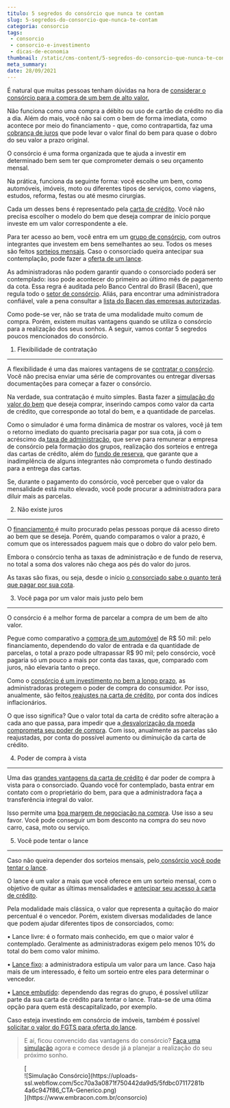 ```yaml
---
titulo: 5 segredos do consórcio que nunca te contam
slug: 5-segredos-do-consorcio-que-nunca-te-contam
categoria: consorcio
tags:
 - consorcio
 - consorcio-e-investimento
 - dicas-de-economia
thumbnail: /static/cms-content/5-segredos-do-consorcio-que-nunca-te-contam.jpg
meta_summary: 
date: 28/09/2021
---
```

É natural que muitas pessoas tenham dúvidas na hora de [considerar o consórcio para a compra de um bem de alto valor.](https://www.embracon.com.br/blog/guia-completo-aprenda-como-escolher-um-consorcio-sem-erros)

Não funciona como uma compra a débito ou uso de cartão de crédito no dia a dia. Além do mais, você não sai com o bem de forma imediata, como acontece por meio do financiamento - que, como contrapartida, faz uma [cobrança de juros](https://www.embracon.com.br/blog/parcela-de-consorcio-tem-juros) que pode levar o valor final do bem para quase o dobro do seu valor a prazo original.

O consórcio é uma forma organizada que te ajuda a investir em determinado bem sem ter que comprometer demais o seu orçamento mensal.

Na prática, funciona da seguinte forma: você escolhe um bem, como automóveis, imóveis, moto ou diferentes tipos de serviços, como viagens, estudos, reforma, festas ou até mesmo cirurgias.

Cada um desses bens é representado pela [carta de crédito](https://www.embracon.com.br/blog/tudo-o-que-voce-precisa-saber-sobre-a-carta-de-credito-de-consorcios). Você não precisa escolher o modelo do bem que deseja comprar de início porque investe em um valor correspondente a ele.

Para ter acesso ao bem, você entra em um [grupo de consórcio](https://www.embracon.com.br/conhecaoconsorcio/o-que-e-um-grupo-de-consorcio), com outros integrantes que investem em bens semelhantes ao seu. Todos os meses são feitos [sorteios mensais](https://www.embracon.com.br/blog/assembleia-de-consorcio-como-funciona). Caso o consorciado queira antecipar sua contemplação, pode fazer a [oferta de um lance](https://www.embracon.com.br/blog/como-funcionam-os-tipos-de-lances-no-consorcio).

As administradoras não podem garantir quando o consorciado poderá ser contemplado: isso pode acontecer do primeiro ao último mês de pagamento da cota. Essa regra é auditada pelo Banco Central do Brasil (Bacen), que regula todo o [setor de consórcio](https://www.embracon.com.br/blog/consorcios-segredos-que-nao-te-contaram). Aliás, para encontrar uma administradora confiável, vale a pena consultar a [lista do Bacen das empresas autorizadas](https://www3.bcb.gov.br/ranking/consorcio.do).

Como pode-se ver, não se trata de uma modalidade muito comum de compra. Porém, existem muitas vantagens quando se utiliza o consórcio para a realização dos seus sonhos. A seguir, vamos contar 5 segredos poucos mencionados do consórcio.

 1) Flexibilidade de contratação
--------------------------------

A flexibilidade é uma das maiores vantagens de se [contratar o consórcio](https://www.embracon.com.br/blog/por-que-e-como-contratar-um-consorcio-da-embracon). Você não precisa enviar uma série de comprovantes ou entregar diversas documentações para começar a fazer o consórcio.

Na verdade, sua contratação é muito simples. Basta fazer a [simulação do valor do bem](https://www.embracon.com.br/blog/simulacao-de-consorcio) que deseja comprar, inserindo campos como valor da carta de crédito, que corresponde ao total do bem, e a quantidade de parcelas.

Como o simulador é uma forma dinâmica de mostrar os valores, você já tem o retorno imediato do quanto precisaria pagar por sua cota, já com o acréscimo da[ taxa de administração](https://www.embracon.com.br/blog/como-funciona-a-taxa-de-administracao-de-um-consorcio), que serve para remunerar a empresa de consórcio pela formação dos grupos, realização dos sorteios e entrega das cartas de crédito, além do [fundo de reserva](https://www.embracon.com.br/blog/entenda-como-funciona-a-devolucao-do-fundo-de-reserva), que garante que a inadimplência de alguns integrantes não comprometa o fundo destinado para a entrega das cartas.

Se, durante o pagamento do consórcio, você perceber que o valor da mensalidade está muito elevado, você pode procurar a administradora para diluir mais as parcelas.

 2) Não existe juros
--------------------

O [financiamento ](https://www.embracon.com.br/blog/financiamento-ou-consorcio-o-que-e-melhor-na-compra-de-um-imovel)é muito procurado pelas pessoas porque dá acesso direto ao bem que se deseja. Porém, quando comparamos o valor a prazo, é comum que os interessados paguem mais que o dobro do valor pelo bem.

Embora o consórcio tenha as taxas de administração e de fundo de reserva, no total a soma dos valores não chega aos pés do valor do juros.

As taxas são fixas, ou seja, desde o início [o consorciado sabe o quanto terá que pagar por sua cota](https://www.embracon.com.br/blog/como-calcular-as-parcelas-no-consorcio).

 3) Você paga por um valor mais justo pelo bem
----------------------------------------------

O consórcio é a melhor forma de parcelar a compra de um bem de alto valor.

Pegue como comparativo a [compra de um automóvel](https://www.embracon.com.br/blog/5-formas-de-pagamento-de-um-carro) de R$ 50 mil: pelo financiamento, dependendo do valor de entrada e da quantidade de parcelas, o total a prazo pode ultrapassar R$ 90 mil; pelo consórcio, você pagaria só um pouco a mais por conta das taxas, que, comparado com juros, não elevaria tanto o preço.

Como o [consórcio é um investimento no bem a longo prazo](https://www.embracon.com.br/blog/8-motivos-que-comprovam-que-consorcio-e-investimento), as administradoras protegem o poder de compra do consumidor. Por isso, anualmente, são feitos[ reajustes na carta de crédito](https://www.embracon.com.br/blog/reajuste-consorcio-como-e-feito), por conta dos índices inflacionários.

O que isso significa? Que o valor total da carta de crédito sofre alteração a cada ano que passa, para impedir que a[ desvalorização da moeda comprometa seu poder de compra](https://www.embracon.com.br/blog/entenda-a-importancia-da-taxa-selic-e-da-inflacao). Com isso, anualmente as parcelas são reajustadas, por conta do possível aumento ou diminuição da carta de crédito.

 4) Poder de compra à vista
---------------------------

Uma das [grandes vantagens da carta de crédito](https://www.embracon.com.br/blog/confira-10-vantagens-indiscutiveis-do-consorcio) é dar poder de compra à vista para o consorciado. Quando você for contemplado, basta entrar em contato com o proprietário do bem, para que a administradora faça a transferência integral do valor.

Isso permite uma [boa margem de negociação na compra](https://www.embracon.com.br/blog/4-dicas-para-conseguir-uma-boa-negociacao-na-hora-de-adquirir-o-seu-bem). Use isso a seu favor. Você pode conseguir um bom desconto na compra do seu novo carro, casa, moto ou serviço.

 5) Você pode tentar o lance
----------------------------

Caso não queira depender dos sorteios mensais, pelo[ consórcio você pode tentar o lance](https://www.embracon.com.br/blog/saiba-como-definir-o-valor-de-lance-para-ser-contemplado-mais-rapido).

O lance é um valor a mais que você oferece em um sorteio mensal, com o objetivo de quitar as últimas mensalidades e [antecipar seu acesso à carta de crédito](https://www.embracon.com.br/blog/antecipar-um-consorcio-descubra-aqui).

Pela modalidade mais clássica, o valor que representa a quitação do maior percentual é o vencedor. Porém, existem diversas modalidades de lance que podem ajudar diferentes tipos de consorciados, como:

 • Lance livre: é o formato mais conhecido, em que o maior valor é contemplado. Geralmente as administradoras exigem pelo menos 10% do total do bem como valor mínimo.

 • [Lance fixo](https://www.embracon.com.br/blog/o-que-e-um-lance-fixo-no-consorcio): a administradora estipula um valor para um lance. Caso haja mais de um interessado, é feito um sorteio entre eles para determinar o vencedor.

 • [Lance embutido](https://www.embracon.com.br/blog/lance-embutido-entenda-o-que-e-como-funciona-e-como-fazer): dependendo das regras do grupo, é possível utilizar parte da sua carta de crédito para tentar o lance. Trata-se de uma ótima opção para quem está descapitalizado, por exemplo.

Caso esteja investindo em consórcio de imóveis, também é possível [solicitar o valor do FGTS para oferta do lance](https://www.embracon.com.br/blog/5-passos-para-voce-usar-o-fgts-no-consorcio-imobiliario).

> E aí, ficou convencido das vantagens do consórcio? [Faça uma simulação](https://www.embracon.com.br/consorcio) agora e comece desde já a planejar a realização do seu próximo sonho.

<figure class="w-richtext-figure-type-image w-richtext-align-center">[<div>![Simulação Consórcio](https://uploads-ssl.webflow.com/5cc70a3a0871f750442da9d5/5fdbc07117281b4a6c947f86_CTA-Generico.png)</div>](https://www.embracon.com.br/consorcio)</figure>
